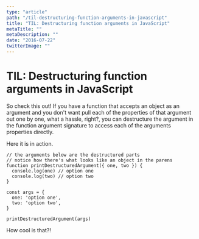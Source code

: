 ```yaml
---
type: "article"
path: "/til-destructuring-function-arguments-in-javascript"
title: "TIL: Destructuring function arguments in JavaScript"
metaTitle: ""
metaDescription: ""
date: "2016-07-22"
twitterImage: ""
---
```


# TIL: Destructuring function arguments in JavaScript

So check this out! If you have a function that accepts an object as an argument and you don't want pull each of the properties of that argument out one by one, what a hassle, right?, you can destructure the argument in the function argument signature to access each of the arguments properties directly.

Here it is in action.

```
// the arguments below are the destructured parts
// notice how there's what looks like an object in the parens
function printDestructuredArgument({ one, two }) {
  console.log(one) // option one
  console.log(two) // option two
}

const args = {
  one: 'option one',
  two: 'option two',
}

printDestructuredArgument(args)
```

How cool is that?!
